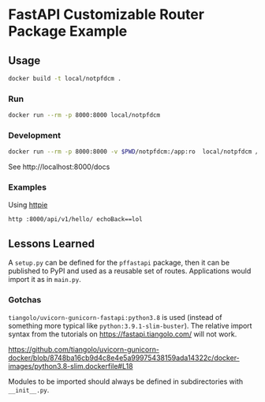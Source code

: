 # FastAPI Customizable Router Package Example

## Usage

```bash
docker build -t local/notpfdcm .
```

### Run

```bash
docker run --rm -p 8000:8000 local/notpfdcm
```

### Development

```bash
docker run --rm -p 8000:8000 -v $PWD/notpfdcm:/app:ro  local/notpfdcm /start-reload.sh
```

See http://localhost:8000/docs

### Examples

Using [httpie](https://httpie.org/)

```bash
http :8000/api/v1/hello/ echoBack==lol
```

## Lessons Learned

A `setup.py` can be defined for the `pffastapi` package, then it can be published
to PyPI and used as a reusable set of routes.
Applications would import it as in `main.py`.

### Gotchas

`tiangolo/uvicorn-gunicorn-fastapi:python3.8` is used 
(instead of something more typical like `python:3.9.1-slim-buster`).
The relative import syntax from the tutorials on https://fastapi.tiangolo.com/
will not work.

https://github.com/tiangolo/uvicorn-gunicorn-docker/blob/8748ba16cb9d4c8e4e5a99975438159ada14322c/docker-images/python3.8-slim.dockerfile#L18

Modules to be imported should always be defined in subdirectories with `__init__.py`.
